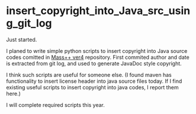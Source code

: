 # insert_copyright_into_Java_src_using_git_log

Just started.

I planed to write simple python scripts to insert copyright into Java source codes comitted in [Mass++ ver4](https://github.com/masspp/mspp4) repository. 
First commited author and date is extracted from git log, and used to generate JavaDoc style copyright.

I think such scripts are useful for someone else.
(I found maven has functionality to insert license header into java source files today.
If I find existing useful scripts to insert copyright into java codes, I report them here.)

I will complete required scripts this year.
